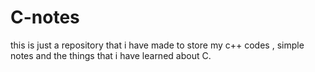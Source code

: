 # C-notes
this is just a repository that i have made to store my c++  codes , simple notes and the things that i have learned about C.
